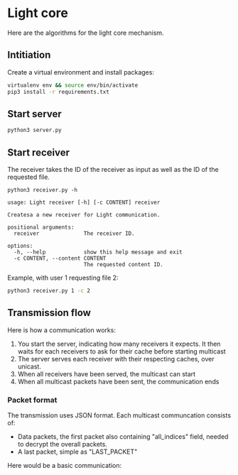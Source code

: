 # Light core

Here are the algorithms for the light core mechanism. 

## Intitiation

Create a virtual environment and install packages: 

```bash
virtualenv env && source env/bin/activate
pip3 install -r requirements.txt
```

## Start server

```bash
python3 server.py
```

## Start receiver

The receiver takes the ID of the receiver as input as well as the ID of the requested file. 

```
python3 receiver.py -h

usage: Light receiver [-h] [-c CONTENT] receiver

Createsa a new receiver for Light communication.

positional arguments:
  receiver              The receiver ID.

options:
  -h, --help            show this help message and exit
  -c CONTENT, --content CONTENT
                        The requested content ID.
```

Example, with user 1 requesting file 2:

```bash
python3 receiver.py 1 -c 2
```

## Transmission flow

Here is how a communication works:

1. You start the server, indicating how many receivers it expects. It then waits for each receivers to ask for their cache before starting multicast
2. The server serves each receiver with their respecting caches, over unicast. 
3. When all receivers have been served, the multicast can start
4. When all multicast packets have been sent, the communication ends

### Packet format

The transmission uses JSON format. 
Each multicast communcation consists of:

- Data packets, the first packet also containing "all_indices" field, needed to decrypt the overall packets. 
- A last packet, simple as "LAST_PACKET"

Here would be a basic communication:


